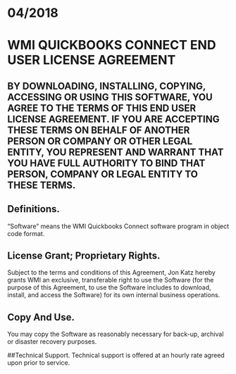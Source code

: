 
# 04/2018
# WMI QUICKBOOKS CONNECT END USER LICENSE AGREEMENT  

## BY DOWNLOADING, INSTALLING, COPYING, ACCESSING OR USING THIS SOFTWARE, YOU AGREE TO THE TERMS OF THIS END USER LICENSE AGREEMENT. IF YOU ARE ACCEPTING THESE TERMS ON BEHALF OF ANOTHER PERSON OR COMPANY OR OTHER LEGAL ENTITY, YOU REPRESENT AND WARRANT THAT YOU HAVE FULL AUTHORITY TO BIND THAT PERSON, COMPANY OR LEGAL ENTITY TO THESE TERMS.  

## Definitions.  
“Software” means the WMI Quickbooks Connect software program in object code format.  

## License Grant; Proprietary Rights.
Subject to the terms and conditions of this Agreement, Jon Katz hereby grants WMI an exclusive, transferable right to use the Software (for the purpose of this Agreement, to use the Software includes to download, install, and access the Software) for its own internal business operations.   

## Copy And Use.
You may copy the Software as reasonably necessary for back-up, archival or disaster recovery purposes.  

##Technical Support.
Technical support is offered at an hourly rate agreed upon prior to service.












